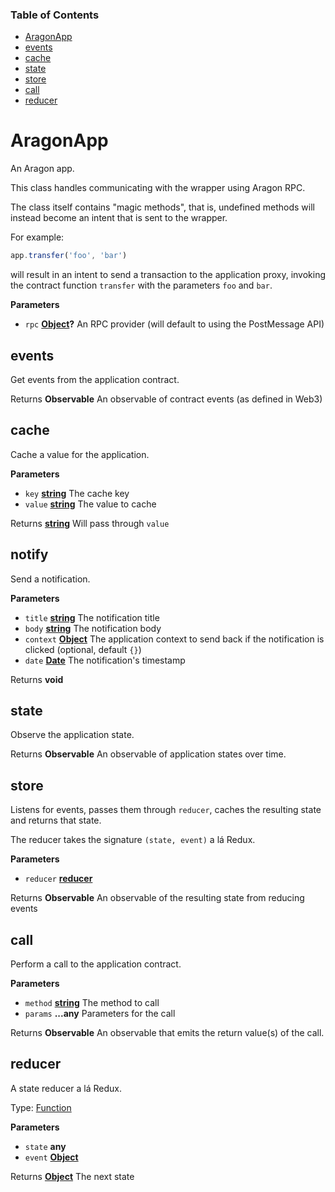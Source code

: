 <!-- Generated by documentation.js. Update this documentation by updating the source code. -->

### Table of Contents

-   [AragonApp](#aragonapp)
  -   [events](#events)
  -   [cache](#cache)
  -   [state](#state)
  -   [store](#store)
  -   [call](#call)
  -   [reducer](#reducer)

# AragonApp

An Aragon app.

This class handles communicating with the wrapper using Aragon RPC.

The class itself contains "magic methods", that is, undefined methods
will instead become an intent that is sent to the wrapper.

For example:

```js
app.transfer('foo', 'bar')
```

will result in an intent to send a transaction to the application proxy,
invoking the contract function `transfer` with the parameters `foo` and `bar`.

**Parameters**

-   `rpc` **[Object](https://developer.mozilla.org/docs/Web/JavaScript/Reference/Global_Objects/Object)?** An RPC provider (will default to using the PostMessage API)

## events

Get events from the application contract.

Returns **Observable** An observable of contract events (as defined in Web3)

## cache

Cache a value for the application.

**Parameters**

-   `key` **[string](https://developer.mozilla.org/docs/Web/JavaScript/Reference/Global_Objects/String)** The cache key
-   `value` **[string](https://developer.mozilla.org/docs/Web/JavaScript/Reference/Global_Objects/String)** The value to cache

Returns **[string](https://developer.mozilla.org/docs/Web/JavaScript/Reference/Global_Objects/String)** Will pass through `value`

## notify

Send a notification.

**Parameters**

-   `title` **[string](https://developer.mozilla.org/docs/Web/JavaScript/Reference/Global_Objects/String)** The notification title
-   `body` **[string](https://developer.mozilla.org/docs/Web/JavaScript/Reference/Global_Objects/String)** The notification body
-   `context` **[Object](https://developer.mozilla.org/docs/Web/JavaScript/Reference/Global_Objects/Object)** The application context to send back if the notification is clicked (optional, default `{}`)
-   `date` **[Date](https://developer.mozilla.org/en-US/docs/Web/JavaScript/Reference/Global_Objects/Date)** The notification's timestamp

Returns **void**

## state

Observe the application state.

Returns **Observable** An observable of application states over time.

## store

Listens for events, passes them through `reducer`, caches the resulting state
and returns that state.

The reducer takes the signature `(state, event)` a lá Redux.

**Parameters**

-   `reducer` **[reducer](#reducer)** 

Returns **Observable** An observable of the resulting state from reducing events

## call

Perform a call to the application contract.

**Parameters**

-   `method` **[string](https://developer.mozilla.org/docs/Web/JavaScript/Reference/Global_Objects/String)** The method to call
-   `params` **...any** Parameters for the call

Returns **Observable** An observable that emits the return value(s) of the call.

## reducer

A state reducer a lá Redux.

Type: [Function](https://developer.mozilla.org/docs/Web/JavaScript/Reference/Statements/function)

**Parameters**

-   `state` **any** 
-   `event` **[Object](https://developer.mozilla.org/docs/Web/JavaScript/Reference/Global_Objects/Object)** 

Returns **[Object](https://developer.mozilla.org/docs/Web/JavaScript/Reference/Global_Objects/Object)** The next state
